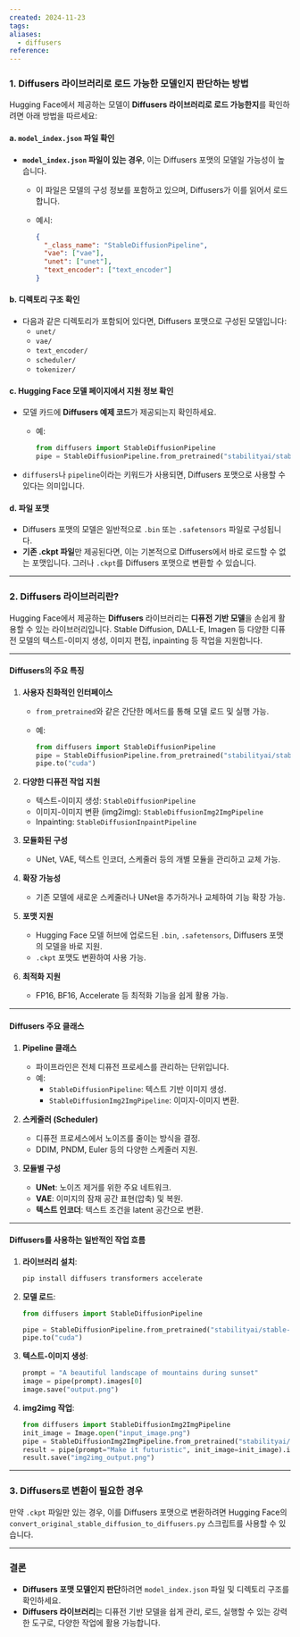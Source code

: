 ```yaml
---
created: 2024-11-23
tags: 
aliases:
  - diffusers
reference:
---
```

### 1. **Diffusers 라이브러리로 로드 가능한 모델인지 판단하는 방법**

Hugging Face에서 제공하는 모델이 **Diffusers 라이브러리로 로드 가능한지**를 확인하려면 아래 방법을 따르세요:

#### **a. `model_index.json` 파일 확인**

- **`model_index.json` 파일이 있는 경우**, 이는 Diffusers 포맷의 모델일 가능성이 높습니다.
    - 이 파일은 모델의 구성 정보를 포함하고 있으며, Diffusers가 이를 읽어서 로드합니다.
    - 예시:
        
        ```json
        {
          "_class_name": "StableDiffusionPipeline",
          "vae": ["vae"],
          "unet": ["unet"],
          "text_encoder": ["text_encoder"]
        }
        ```
        

#### **b. 디렉토리 구조 확인**

- 다음과 같은 디렉토리가 포함되어 있다면, Diffusers 포맷으로 구성된 모델입니다:
    - `unet/`
    - `vae/`
    - `text_encoder/`
    - `scheduler/`
    - `tokenizer/`

#### **c. Hugging Face 모델 페이지에서 지원 정보 확인**

- 모델 카드에 **Diffusers 예제 코드**가 제공되는지 확인하세요.
    
    - 예:
        
        ```python
        from diffusers import StableDiffusionPipeline
        pipe = StableDiffusionPipeline.from_pretrained("stabilityai/stable-diffusion-2-1-unclip")
        ```
        
- `diffusers`나 `pipeline`이라는 키워드가 사용되면, Diffusers 포맷으로 사용할 수 있다는 의미입니다.
    

#### **d. 파일 포맷**

- Diffusers 포맷의 모델은 일반적으로 `.bin` 또는 `.safetensors` 파일로 구성됩니다.
- **기존 .ckpt 파일**만 제공된다면, 이는 기본적으로 Diffusers에서 바로 로드할 수 없는 포맷입니다. 그러나 `.ckpt`를 Diffusers 포맷으로 변환할 수 있습니다.

---

### 2. **Diffusers 라이브러리란?**

Hugging Face에서 제공하는 **Diffusers** 라이브러리는 **디퓨전 기반 모델**을 손쉽게 활용할 수 있는 라이브러리입니다. Stable Diffusion, DALL-E, Imagen 등 다양한 디퓨전 모델의 텍스트-이미지 생성, 이미지 편집, inpainting 등 작업을 지원합니다.

---

#### **Diffusers의 주요 특징**

1. **사용자 친화적인 인터페이스**
    
    - `from_pretrained`와 같은 간단한 메서드를 통해 모델 로드 및 실행 가능.
    - 예:
        
        ```python
        from diffusers import StableDiffusionPipeline
        pipe = StableDiffusionPipeline.from_pretrained("stabilityai/stable-diffusion-2-1")
        pipe.to("cuda")
        ```
        
2. **다양한 디퓨전 작업 지원**
    
    - 텍스트-이미지 생성: `StableDiffusionPipeline`
    - 이미지-이미지 변환 (img2img): `StableDiffusionImg2ImgPipeline`
    - Inpainting: `StableDiffusionInpaintPipeline`
3. **모듈화된 구성**
    
    - UNet, VAE, 텍스트 인코더, 스케줄러 등의 개별 모듈을 관리하고 교체 가능.
4. **확장 가능성**
    
    - 기존 모델에 새로운 스케줄러나 UNet을 추가하거나 교체하여 기능 확장 가능.
5. **포맷 지원**
    
    - Hugging Face 모델 허브에 업로드된 `.bin`, `.safetensors`, Diffusers 포맷의 모델을 바로 지원.
    - `.ckpt` 포맷도 변환하여 사용 가능.
6. **최적화 지원**
    
    - FP16, BF16, Accelerate 등 최적화 기능을 쉽게 활용 가능.

---

#### **Diffusers 주요 클래스**

1. **Pipeline 클래스**
    
    - 파이프라인은 전체 디퓨전 프로세스를 관리하는 단위입니다.
    - 예:
        - `StableDiffusionPipeline`: 텍스트 기반 이미지 생성.
        - `StableDiffusionImg2ImgPipeline`: 이미지-이미지 변환.
2. **스케줄러 (Scheduler)**
    
    - 디퓨전 프로세스에서 노이즈를 줄이는 방식을 결정.
    - DDIM, PNDM, Euler 등의 다양한 스케줄러 지원.
3. **모듈별 구성**
    
    - **UNet**: 노이즈 제거를 위한 주요 네트워크.
    - **VAE**: 이미지의 잠재 공간 표현(압축) 및 복원.
    - **텍스트 인코더**: 텍스트 조건을 latent 공간으로 변환.

---

#### **Diffusers를 사용하는 일반적인 작업 흐름**

1. **라이브러리 설치**:
    
    ```bash
    pip install diffusers transformers accelerate
    ```
    
2. **모델 로드**:
    
    ```python
    from diffusers import StableDiffusionPipeline
    
    pipe = StableDiffusionPipeline.from_pretrained("stabilityai/stable-diffusion-2-1")
    pipe.to("cuda")
    ```
    
3. **텍스트-이미지 생성**:
    
    ```python
    prompt = "A beautiful landscape of mountains during sunset"
    image = pipe(prompt).images[0]
    image.save("output.png")
    ```
    
4. **img2img 작업**:
    
    ```python
    from diffusers import StableDiffusionImg2ImgPipeline
    init_image = Image.open("input_image.png")
    pipe = StableDiffusionImg2ImgPipeline.from_pretrained("stabilityai/stable-diffusion-2-1")
    result = pipe(prompt="Make it futuristic", init_image=init_image).images[0]
    result.save("img2img_output.png")
    ```
    

---

### 3. **Diffusers로 변환이 필요한 경우**

만약 `.ckpt` 파일만 있는 경우, 이를 Diffusers 포맷으로 변환하려면 Hugging Face의 `convert_original_stable_diffusion_to_diffusers.py` 스크립트를 사용할 수 있습니다.

---

### 결론

- **Diffusers 포맷 모델인지 판단**하려면 `model_index.json` 파일 및 디렉토리 구조를 확인하세요.
- **Diffusers 라이브러리**는 디퓨전 기반 모델을 쉽게 관리, 로드, 실행할 수 있는 강력한 도구로, 다양한 작업에 활용 가능합니다.